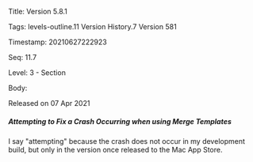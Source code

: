 Title:  Version 5.8.1

Tags:   levels-outline.11 Version History.7 Version 581

Timestamp: 20210627222923

Seq:    11.7

Level:  3 - Section

Body: 

Released on 07 Apr 2021
 
##### Attempting to Fix a Crash Occurring when using Merge Templates

I say "attempting" because the crash does not occur in my development build, but only in the version once released to the Mac App Store.
